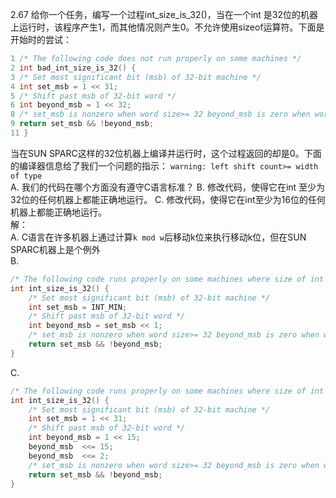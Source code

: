 2.67 给你一个任务，编写一个过程int_size_is_32()，当在一个int 是32位的机器上运行时，该程序产生1，而其他情况则产生0。不允许使用sizeof运算符。下面是开始时的尝试：
```c
1 /* The following code does not run properly on some machines */
2 int bad_int_size_is_32() {
3 /* Set most significant bit (msb) of 32-bit machine */
4 int set_msb = 1 << 31;
5 /* Shift past msb of 32-bit word */
6 int beyond_msb = 1 << 32;
8 /* set_msb is nonzero when word size>= 32 beyond_msb is zero when word size<= 32 */
9 return set_msb && !beyond_msb;
11 }
```
当在SUN SPARC这样的32位机器上编译并运行时，这个过程返回的却是0。下面的编译器信息给了我们一个问题的指示：
`warning: left shift count>= width of type`  
A. 我们的代码在哪个方面没有遵守C语言标准？
B. 修改代码，使得它在int 至少为32位的任何机器上都能正确地运行。
C. 修改代码，使得它在int至少为16位的任何机器上都能正确地运行。  
解：  
A. C语言在许多机器上通过计算`k mod w`后移动k位来执行移动k位，但在SUN SPARC机器上是个例外   
B. 
```c
/* The following code runs properly on some machines where size of int is at least 32*/
int int_size_is_32() {
    /* Set most significant bit (msb) of 32-bit machine */
    int set_msb = INT_MIN;
    /* Shift past msb of 32-bit word */
    int beyond_msb = set_msb << 1;
    /* set_msb is nonzero when word size>= 32 beyond_msb is zero when word size<= 32 */
    return set_msb && !beyond_msb;
}
```
C. 
```c
/* The following code runs properly on some machines where size of int is at least 16*/
int int_size_is_32() {
    /* Set most significant bit (msb) of 32-bit machine */
    int set_msb = 1 << 31;
    /* Shift past msb of 32-bit word */
    int beyond_msb = 1 << 15;
    beyond_msb  <<= 15;
    beyond_msb  <<= 2;
    /* set_msb is nonzero when word size>= 32 beyond_msb is zero when word size<= 32 */
    return set_msb && !beyond_msb;
}
```